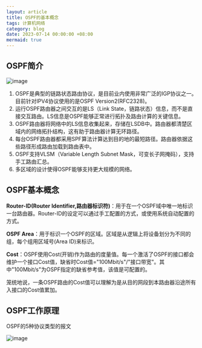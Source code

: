 ```yaml
---
layout: article
title: OSPF的基本概念
tags: 计算机网络
category: blog
date: 2023-07-14 00:00:00 +08:00
mermaid: true
---
```

## OSPF简介
![image](https://github.com/yutao517/yutao517.github.io/assets/62100249/bd284e21-4513-457b-ba6f-81478bbfe1f7)

1. OSPF是典型的链路状态路由协议，是目前业内使用非常广泛的IGP协议之一。目前针对IPV4协议使用的是OSPF Version2(RFC2328)。
2. 运行OSPF路由器之间交互的是LS（Link State，链路状态）信息，而不是直接交互路由。LS信息是OSPF能够正常进行拓扑及路由计算的关键信息。
3. OSPF路由器将网络中的LS信息收集起来，存储在LSDB中。路由器都清楚区域内的网络拓扑结构，这有助于路由器计算无环路径。
4. 每台OSPF路由器都采用SPF算法计算达到目的地的最短路径。路由器依据这些路径形成路由加载到路由表中。
5. OSPF支持VLSM（Variable Length Subnet Mask，可变长子网掩码），支持手工路由汇总。
6. 多区域的设计使得OSPF能够支持更大规模的网络。


## OSPF基本概念
**Router-ID(Router Identifier,路由器标识符)**：用于在一个OSPF域中唯一地标识一台路由器。Router-ID的设定可以通过手工配置的方式，或使用系统自动配置的方式。

**OSPF Area**：用于标识一个OSPF的区域。区域是从逻辑上将设备划分为不同的组，每个组用区域号(Area ID)来标识。

**Cost**：OSPF使用Cost(开销)作为路由的度量值。每一个激活了OSPF的接口都会维护一个接口Cost值，缺省时Cost值="100Mbit/s"/"接口带宽"。其中"100Mbit/s"为OSPF指定的缺省参考值，该值是可配置的。

笼统地说，一条OSPF路由的Cost值可以理解为是从目的网段到本路由器沿途所有入接口的Cost值累加。

## OSPF工作原理
OSPF的5种协议类型的报文

![image](https://github.com/yutao517/yutao517.github.io/assets/62100249/f281a883-22c5-4232-b072-a4cc17619111)


